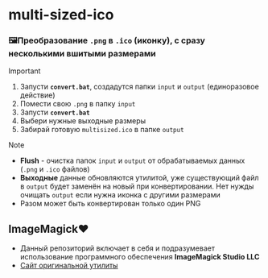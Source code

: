 # multi-sized-ico
### 🖼️Преобразование `.png` в `.ico` (иконку), с сразу несколькими вшитыми размерами
>[!important]
>1. Запусти **`convert.bat`**, создадутся папки `input` и `output` (единоразовое действие)
>2. Помести свою `.png` в папку `input`
>3. Запусти **`convert.bat`**
>4. Выбери нужные выходные размеры
>5. Забирай готовую `multisized.ico` в папке `output`

>[!note]
> - **Flush** - очистка папок `input` и `output` от обрабатываемых данных (`.png` и `.ico` файлов)
> - **Выходные** данные обновляются утилитой, уже существующий файл в `output` будет заменён на новый при конвертировании. Нет нужды очищать `output` если нужна иконка с другими размерами
> - Разом может быть конвертирован только один PNG

## ImageMagick❤️
- Данный репозиторий включает в себя и подразумевает использование программного обеспечения **ImageMagick Studio LLC**
- [Сайт оригинальной утилиты](https://imagemagick.org/)
